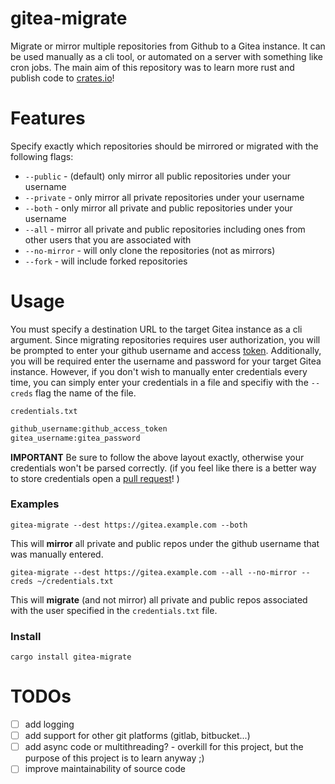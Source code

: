 # gitea-migrate

Migrate or mirror multiple repositories from Github to a Gitea instance.
It can be used manually as a cli tool, or automated on a server with something like cron jobs. The main aim of this repository was to learn more rust and publish code to [crates.io](crates.io)!

# Features

Specify exactly which repositories should be mirrored or migrated with the following flags:

- `--public` - (default) only mirror all public repositories under your username
- `--private` - only mirror all private repositories under your username
- `--both` - only mirror all private and public repositories under your username
- `--all` - mirror all private and public repositories including ones from other users that you are associated with
- `--no-mirror` - will only clone the repositories (not as mirrors)
- `--fork` - will include forked repositories

# Usage

You must specify a destination URL to the target Gitea instance as a cli argument.
Since migrating repositories requires user authorization, you will be prompted to enter your github
username and access [token](https://github.com/settings/tokens). Additionally, you will be required
enter the username and password for your target Gitea instance. However, if you don't wish to manually
enter credentials every time, you can simply enter your credentials in a file and specifiy with the
`--creds` flag the name of the file.

`credentials.txt`

```txt
github_username:github_access_token
gitea_username:gitea_password
```

**IMPORTANT** Be sure to follow the above layout exactly, otherwise your credentials won't be parsed correctly. (if you feel like there is a better way to store credentials open a [pull request](https://github.com/maxgallup/gitea-migrate/pulls)! )

### Examples

```
gitea-migrate --dest https://gitea.example.com --both
```

This will **mirror** all private and public repos under the github username that was manually entered.

```
gitea-migrate --dest https://gitea.example.com --all --no-mirror --creds ~/credentials.txt
```

This will **migrate** (and not mirror) all private and public repos associated with the user specified in the `credentials.txt` file.

### Install

```
cargo install gitea-migrate
```

# TODOs

- [ ] add logging
- [ ] add support for other git platforms (gitlab, bitbucket...)
- [ ] add async code or multithreading? - overkill for this project, but the purpose of this project is to learn anyway ;)
- [ ] improve maintainability of source code
